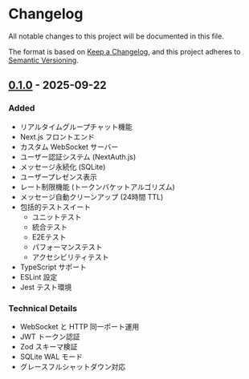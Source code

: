 # Changelog

All notable changes to this project will be documented in this file.

The format is based on [Keep a Changelog](https://keepachangelog.com/en/1.0.0/),
and this project adheres to [Semantic Versioning](https://semver.org/spec/v2.0.0.html).

## [0.1.0] - 2025-09-22

### Added
- リアルタイムグループチャット機能
- Next.js フロントエンド
- カスタム WebSocket サーバー
- ユーザー認証システム (NextAuth.js)
- メッセージ永続化 (SQLite)
- ユーザープレゼンス表示
- レート制限機能 (トークンバケットアルゴリズム)
- メッセージ自動クリーンアップ (24時間 TTL)
- 包括的テストスイート
  - ユニットテスト
  - 統合テスト
  - E2Eテスト
  - パフォーマンステスト
  - アクセシビリティテスト
- TypeScript サポート
- ESLint 設定
- Jest テスト環境

### Technical Details
- WebSocket と HTTP 同一ポート運用
- JWT トークン認証
- Zod スキーマ検証
- SQLite WAL モード
- グレースフルシャットダウン対応

[0.1.0]: https://github.com/your-repo/simple-chatapp/releases/tag/v0.1.0
